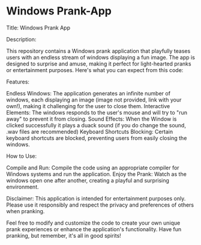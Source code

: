 # Windows Prank-App
Title: Windows Prank App


Description:

This repository contains a Windows prank application that playfully teases users with an endless stream of windows displaying a fun image.
The app is designed to surprise and amuse, making it perfect for light-hearted pranks or entertainment purposes. 
Here's what you can expect from this code:

Features:

Endless Windows: The application generates an infinite number of windows, each displaying an image (image not provided, link with your own!), making it challenging for the user to close them.
Interactive Elements: The windows responds to the user's mouse and will try to "run away" to prevent it from closing.
Sound Effects: When the Window is clicked successfully it plays a duack sound (if you do change the sound, .wav files are recommended)
Keyboard Shortcuts Blocking: Certain keyboard shortcuts are blocked, preventing users from easily closing the windows. 


How to Use:

Compile and Run: Compile the code using an appropriate compiler for Windows systems and run the application.
Enjoy the Prank: Watch as the windows open one after another, creating a playful and surprising environment.

Disclaimer:
This application is intended for entertainment purposes only. 
Please use it responsibly and respect the privacy and preferences of others when pranking.

Feel free to modify and customize the code to create your own unique prank experiences or enhance the application's functionality.
Have fun pranking, but remember, it's all in good spirits!
